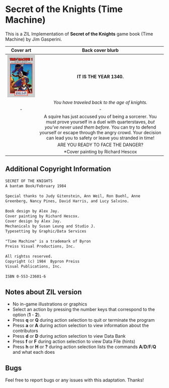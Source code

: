 # Secret of the Knights (Time Machine)

This is a ZIL Implementation of **Secret of the Knights** game book (Time Machine) by Jim Gasperini.

| **Cover art** | **Back cover blurb**|
|:-:|:-:|
|![Cover Art](/images/secret-knights.jpg)|**IT IS THE YEAR 1340.** |
| |*You have traveled back to the age of knights.*|
|-|-|
| |A squire has just accused you of being a sorcerer. You must prove yourself in a duel with quarterstaves, *but you've never used them before.*  You can try to defend yourself or escape through the angry crowd. Your decision can lead you to safety or leave you stranded in time!|
| |ARE YOU READY TO FACE THE DANGER?|
| |*Cover painting by Richard Hescox|

## Additional Copyright Information 

```
SECRET OF THE KNIGHTS
A bantam Book/February 1984

Special thanks to Judy Gitenstein, Ann Weil, Ron Buehl, Anne Greenberg, Nancy Pines, David Harris, and Lucy Salvino.

Book design by Alex Jay.
Cover painting by Richard Hescox.
Cover design by Alex Jay.
Mechanicals by Susan Leung and Studio J.
Typesetting by Graphic/Data Services

"Time Machine" is a trademark of Byron
Preiss Visual Productions, Inc.

All rightss reserved.
Copyright (c) 1984  Bypron Preiss
Visual Publications, Inc.

ISBN 0-553-23601-6
```

## Notes about ZIL version

- No in-game illustrations or graphics
- Select an action by pressing the number keys that correspond to the option (**1** - **2**).
- Press **q** or **Q** during action selection to quit or terminate the program
- Press **a** or **A** during action selection to view information about the contributors
- Press **d** or **D** during action selection to view Data Bank
- Press **f** or **F** during action selection to view Data File (hints)
- Press **h** or **H** or **?** during action selection lists the commands **A**/**D**/**F**/**Q** and what each does 

## Bugs

Feel free to report bugs or any issues with this adaptation. Thanks!
